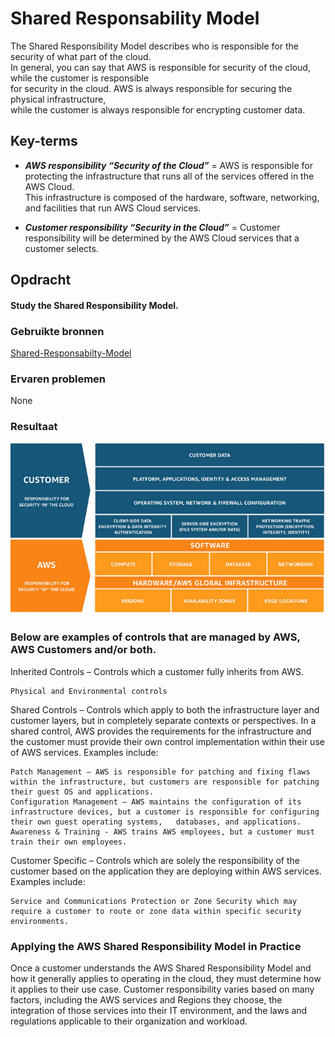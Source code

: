# Shared Responsability Model  
The Shared Responsibility Model describes who is responsible for the security of what part of the cloud.   
In general, you can say that AWS is responsible for security of the cloud, while the customer is responsible   
for security in the cloud. AWS is always responsible for securing the physical infrastructure,  
while the customer is always responsible for encrypting customer data.  

## Key-terms
* ***AWS responsibility “Security of the Cloud”*** = AWS is responsible for protecting the infrastructure that runs all of the services offered in the AWS Cloud.   
  This infrastructure  is composed of the hardware, software, networking, and facilities that run AWS Cloud services.  

* ***Customer responsibility “Security in the Cloud”*** = Customer responsibility will be determined by the AWS Cloud services that a customer selects.

## Opdracht
#### Study the Shared Responsibility Model.  

### Gebruikte bronnen
[Shared-Responsabilty-Model](https://aws.amazon.com/compliance/shared-responsibility-model/)    
### Ervaren problemen  
None    

### Resultaat  
![shared-responsability-model](../00_includes/AWS-01/AWS-09.0-shared-responsebility-model.png)  

###  Below are examples of controls that are managed by AWS, AWS Customers and/or both.  
Inherited Controls – Controls which a customer fully inherits from AWS.  

    Physical and Environmental controls  

Shared Controls – Controls which apply to both the infrastructure layer and customer layers, but in completely separate contexts or perspectives. In a shared control, AWS   provides the requirements for the infrastructure and the customer must provide their own control implementation within their use of AWS services. Examples include:  

    Patch Management – AWS is responsible for patching and fixing flaws within the infrastructure, but customers are responsible for patching their guest OS and applications.  
    Configuration Management – AWS maintains the configuration of its infrastructure devices, but a customer is responsible for configuring their own guest operating systems,   databases, and applications.  
    Awareness & Training - AWS trains AWS employees, but a customer must train their own employees.  

Customer Specific – Controls which are solely the responsibility of the customer based on the application they are deploying within AWS services. Examples include:  

    Service and Communications Protection or Zone Security which may require a customer to route or zone data within specific security environments.  


### Applying the AWS Shared Responsibility Model in Practice  
Once a customer understands the AWS Shared Responsibility Model and how it generally applies to operating in the cloud, they must determine how it applies to their use case.   Customer responsibility varies based on many factors, including the AWS services and Regions they choose, the integration of those services into their IT environment, and the   laws and regulations applicable to their organization and workload.  